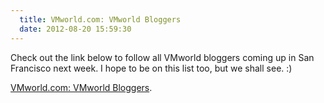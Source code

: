 ```yaml
---
  title: VMworld.com: VMworld Bloggers
  date: 2012-08-20 15:59:30
---
```


Check out the link below to follow all VMworld bloggers coming up in San
Francisco next week. I hope to be on this list too, but we shall see. :)

[VMworld.com: VMworld Bloggers](http://www.vmworld.com/community/vmworldblogs#feed).
